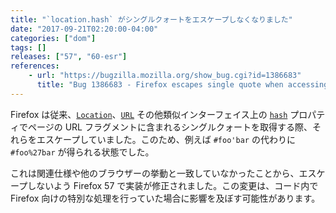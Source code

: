 ```yaml
---
title: "`location.hash` がシングルクォートをエスケープしなくなりました"
date: "2017-09-21T02:20:00-04:00"
categories: ["dom"]
tags: []
releases: ["57", "60-esr"]
references:
    - url: "https://bugzilla.mozilla.org/show_bug.cgi?id=1386683"
      title: "Bug 1386683 - Firefox escapes single quote when accessing window.location properties via javascript"
---
```

Firefox は従来、[`Location`](https://developer.mozilla.org/docs/Web/API/Location)、[`URL`](https://developer.mozilla.org/docs/Web/API/URL) その他類似インターフェイス上の [`hash`](https://developer.mozilla.org/docs/Web/API/HTMLHyperlinkElementUtils/hash) プロパティでページの URL フラグメントに含まれるシングルクォートを取得する際、それらをエスケープしていました。このため、例えば `#foo'bar` の代わりに `#foo%27bar` が得られる状態でした。

これは関連仕様や他のブラウザーの挙動と一致していなかったことから、エスケープしないよう Firefox 57 で実装が修正されました。この変更は、コード内で Firefox 向けの特別な処理を行っていた場合に影響を及ぼす可能性があります。
